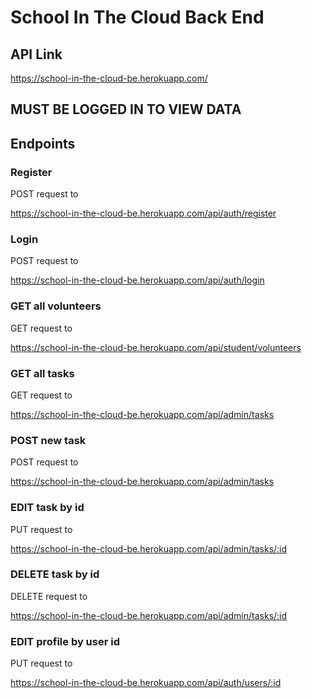 # School In The Cloud Back End

## API Link
https://school-in-the-cloud-be.herokuapp.com/

## MUST BE LOGGED IN TO VIEW DATA

## Endpoints

### Register
POST request to 

https://school-in-the-cloud-be.herokuapp.com/api/auth/register

### Login
POST request to 

https://school-in-the-cloud-be.herokuapp.com/api/auth/login

### GET all volunteers
GET request to

https://school-in-the-cloud-be.herokuapp.com/api/student/volunteers

### GET all tasks
GET request to

https://school-in-the-cloud-be.herokuapp.com/api/admin/tasks

### POST new task
POST request to 

https://school-in-the-cloud-be.herokuapp.com/api/admin/tasks

### EDIT task by id
PUT request to 

https://school-in-the-cloud-be.herokuapp.com/api/admin/tasks/:id

### DELETE task by id 
DELETE request to 

https://school-in-the-cloud-be.herokuapp.com/api/admin/tasks/:id

### EDIT profile by user id
PUT request to 

https://school-in-the-cloud-be.herokuapp.com/api/auth/users/:id